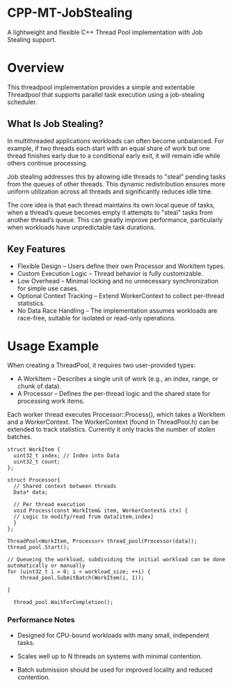 # CPP-MT-JobStealing
A lightweight and flexible C++ Thread Pool implementation with Job Stealing support.

# Overview
This threadpool implementation provides a simple and extentable Threadpool that supports parallel task execution using a job-stealing scheduler.

## What Is Job Stealing?

In multithreaded applications workloads can often become unbalanced. For example, if two threads each start with an equal share of work but one thread finishes early due to a conditional early exit, it will remain idle while others continue processing.

Job stealing addresses this by allowing idle threads to "steal" pending tasks from the queues of other threads.
This dynamic redistribution ensures more uniform utilization across all threads and significantly reduces idle time.

The core idea is that each thread maintains its own local queue of tasks, when a thread’s queue becomes empty it attempts to "steal" tasks from another thread’s queue. This can greatly improve performance, particularly when workloads have unpredictable task durations.

## Key Features
- Flexible Design – Users define their own Processor and WorkItem types.
- Custom Execution Logic – Thread behavior is fully customizable.
- Low Overhead – Minimal locking and no unnecessary synchronization for simple use cases.
- Optional Context Tracking – Extend WorkerContext to collect per-thread statistics.
- No Data Race Handling – The implementation assumes workloads are race-free, suitable for isolated or read-only operations.


# Usage Example

When creating a ThreadPool, it requires two user-provided types:

- A WorkItem – Describes a single unit of work (e.g., an index, range, or chunk of data).
- A Processor – Defines the per-thread logic and the shared state for processing work items.

Each worker thread executes Processor::Process(), which takes a WorkItem and a WorkerContext.
The WorkerContext (found in ThreadPool.h) can be extended to track statistics. Currently it only tracks the number of stolen batches.

```
struct WorkItem {
  uint32_t index; // Index into Data
  uint32_t count;
};

struct Processor{
  // Shared context between threads
  Data* data;

  // Per thread execution
  void Process(const WorkItem& item, WorkerContext& ctx) {
  // Logic to modify/read from data[item.index]
  }
};

ThreadPool<WorkItem, Processor> thread_pool(Processor(data));
thread_pool.Start();

// Queueing the workload, subdividing the initial workload can be done automatically or manually
for (uint32_t i = 0; i < workload_size; ++i) {
    thread_pool.SubmitBatch(WorkItem(i, 1));
  
}

  thread_pool.WaitForCompletion();
```


### Performance Notes

- Designed for CPU-bound workloads with many small, independent tasks.

- Scales well up to N threads on systems with minimal contention.

- Batch submission should be used for improved locality and reduced contention.

